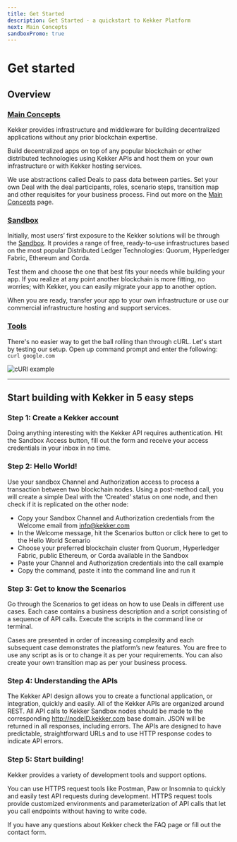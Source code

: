 ```yaml
---
title: Get Started
description: Get Started - a quickstart to Kekker Platform
next: Main Concepts
sandboxPromo: true
---
```


# Get started

## Overview

### [Main Concepts](/docs/getting-started/main-concepts.html)
Kekker provides infrastructure and middleware for building decentralized applications without any 
prior blockchain expertise. 

Build decentralized apps on top of any popular blockchain or other distributed technologies using 
Kekker APIs and host them on your own infrastructure or with Kekker hosting services. 

We use abstractions called Deals to pass data between parties. 
Set your own Deal with the deal participants, roles, scenario steps, transition map and other requisites 
for your business process. Find out more on the [Main Concepts](/docs/getting-started/main-concepts.html) page.

### [Sandbox](/docs/getting-started/sandbox.html)
Initially, most users’ first exposure to the Kekker solutions will be through the [Sandbox](/docs/getting-started/sandbox.html). 
It provides a range of free, ready-to-use infrastructures based on the most popular Distributed 
Ledger Technologies: Quorum, Hyperledger Fabric, Ethereum and Corda. 

Test them and choose the one that best fits your needs while building your app. 
If you realize at any point another blockchain is more fitting, no worries; with Kekker, 
you can easily migrate your app to another option. 

When you are ready, transfer your app to your own infrastructure or use our commercial 
infrastructure hosting and support services.

### [Tools](/docs/getting-started/tools.html)
There's no easier way to get the ball rolling than through cURL. 
Let's start by testing our setup. Open up command prompt and enter the following:  `curl google.com`

![cURl example](/assets/curl.gif)

***

## Start building with Kekker in 5 easy steps
### Step 1: Create a Kekker account
Doing anything interesting with the Kekker API requires authentication. Hit the Sandbox Access button, fill out the form and receive your access credentials in your inbox in no time.

### Step 2: Hello World!
Use your sandbox Channel and Authorization access to process a transaction between two blockchain nodes. 
Using a post-method call, you will create a simple Deal with the ‘Created’ status on one node, 
and then check if it is replicated on the other node:

* Copy your Sandbox Channel and Authorization credentials from the Welcome email from info@kekker.com
* In the Welcome message, hit the Scenarios button or click here to get to the Hello World Scenario 
* Choose your preferred blockchain cluster from Quorum, Hyperledger Fabric, public Ethereum, or Corda available in the Sandbox
* Paste your Channel and Authorization credentials into the call example
* Copy the command, paste it into the command line and run it

### Step 3: Get to know the Scenarios
Go through the Scenarios to get ideas on how to use Deals in different use cases. 
Each case contains a business description and a script consisting of a sequence of API calls. 
Execute the scripts in the command line or terminal.

Cases are presented in order of increasing complexity and each subsequent 
case demonstrates the platform’s new features. You are free to use any script as is or to change 
it as per your requirements. You can also create your own transition map as per your business process. 

<terminal window gif or screenshot>

### Step 4: Understanding the APIs
The Kekker API design allows you to create a functional application, or integration, quickly and easily. All of the Kekker APIs are organized around REST. All API calls to Kekker Sandbox nodes should be made to the corresponding http://nodeID.kekker.com base domain. JSON will be returned in all responses, including errors. The APIs are designed to have predictable, straightforward URLs and to use HTTP response codes to indicate API errors.
<terminal window gif or screenshot>

### Step 5: Start building!
Kekker provides a variety of development tools and support options. 

You can use HTTPS request tools like Postman, 
Paw or Insomnia to quickly and easily test API requests during development. 
HTTPS request tools provide customized environments and parameterization of API calls that 
let you call endpoints without having to write code.

If you have any questions about Kekker check the FAQ page or fill out the contact form.
